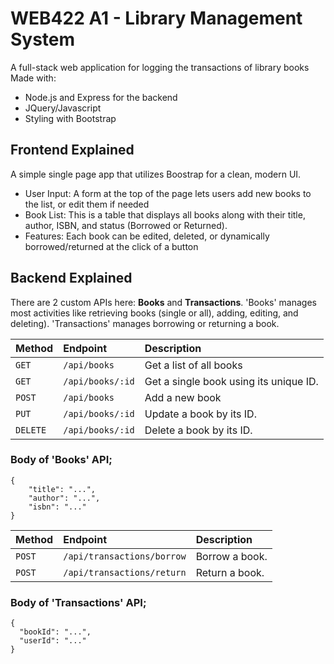 # WEB422 A1 - Library Management System
A full-stack web application for logging the transactions of library books
Made with:
- Node.js and Express for the backend
- JQuery/Javascript
- Styling with Bootstrap

## Frontend Explained
A simple single page app that utilizes Boostrap for a clean, modern UI.
- User Input: A form at the top of the page lets users add new books to the list, or edit them if needed
- Book List: This is a table that displays all books along with their title, author, ISBN, and status (Borrowed or Returned).
- Features: Each book can be edited, deleted, or dynamically borrowed/returned at the click of a button

## Backend Explained
There are 2 custom APIs here: **Books** and **Transactions**. 'Books' manages most activities like retrieving books (single or all), adding, editing, and deleting). 'Transactions' manages borrowing or returning a book.

| Method | Endpoint | Description |
| :--- | :--- | :--- |
| `GET` | `/api/books` | Get a list of all books |
| `GET` | `/api/books/:id` | Get a single book using its unique ID. |
| `POST`| `/api/books` | Add a new book |
| `PUT` | `/api/books/:id` | Update a book by its ID. |
| `DELETE`| `/api/books/:id` | Delete a book by its ID. |

### Body of 'Books' API;
```
{ 
    "title": "...", 
    "author": "...", 
    "isbn": "..." 
}
```

| Method | Endpoint | Description |
| :--- | :--- | :--- |
| `POST`| `/api/transactions/borrow` | Borrow a book. |
| `POST`| `/api/transactions/return` | Return a book. |

### Body of 'Transactions' API;
```
{
  "bookId": "...",
  "userId": "..."
}
```
